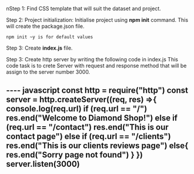 nStep 1:
Find CSS template that will suit the dataset and project.

Step 2: 
Project initialization:
    Initialise project using **npm init** command. This will create the package.json file.
    
    npm init ~y is for default values

Step 3:
Create **index.js** file.

Step 3:
Create http server by writing the following code in index.js
This code task is to crete Server with request and response method that will be assign to the server number 3000.

---- javascript
const http = require("http")
const server = http.createServer((req, res) =>{
    console.log(req.url)
    if (req.url == "/")
        res.end("Welcome to Diamond Shop!")
    else if (req.url == "/contact")
        res.end("This is our contact page")
    else if (req.url == "/clients")
        res.end("This is our clients reviews page")
    else{
        res.end("Sorry page not found")
}
})
server.listen(3000)    
----


